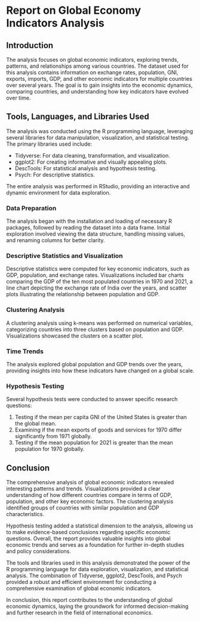 # Report on Global Economy Indicators Analysis

## Introduction
The analysis focuses on global economic indicators, exploring trends, patterns, and relationships among various countries. The dataset used for this analysis contains information on exchange rates, population, GNI, exports, imports, GDP, and other economic indicators for multiple countries over several years. The goal is to gain insights into the economic dynamics, comparing countries, and understanding how key indicators have evolved over time.

## Tools, Languages, and Libraries Used
The analysis was conducted using the R programming language, leveraging several libraries for data manipulation, visualization, and statistical testing. The primary libraries used include:
- Tidyverse: For data cleaning, transformation, and visualization.
- ggplot2: For creating informative and visually appealing plots.
- DescTools: For statistical analysis and hypothesis testing.
- Psych: For descriptive statistics.

The entire analysis was performed in RStudio, providing an interactive and dynamic environment for data exploration.

### Data Preparation
The analysis began with the installation and loading of necessary R packages, followed by reading the dataset into a data frame. Initial exploration involved viewing the data structure, handling missing values, and renaming columns for better clarity.

### Descriptive Statistics and Visualization
Descriptive statistics were computed for key economic indicators, such as GDP, population, and exchange rates. Visualizations included bar charts comparing the GDP of the ten most populated countries in 1970 and 2021, a line chart depicting the exchange rate of India over the years, and scatter plots illustrating the relationship between population and GDP.

### Clustering Analysis
A clustering analysis using k-means was performed on numerical variables, categorizing countries into three clusters based on population and GDP. Visualizations showcased the clusters on a scatter plot.

### Time Trends
The analysis explored global population and GDP trends over the years, providing insights into how these indicators have changed on a global scale.

### Hypothesis Testing
Several hypothesis tests were conducted to answer specific research questions:
1. Testing if the mean per capita GNI of the United States is greater than the global mean.
2. Examining if the mean exports of goods and services for 1970 differ significantly from 1971 globally.
3. Testing if the mean population for 2021 is greater than the mean population for 1970 globally.

## Conclusion
The comprehensive analysis of global economic indicators revealed interesting patterns and trends. Visualizations provided a clear understanding of how different countries compare in terms of GDP, population, and other key economic factors. The clustering analysis identified groups of countries with similar population and GDP characteristics.

Hypothesis testing added a statistical dimension to the analysis, allowing us to make evidence-based conclusions regarding specific economic questions. Overall, the report provides valuable insights into global economic trends and serves as a foundation for further in-depth studies and policy considerations.

The tools and libraries used in this analysis demonstrated the power of the R programming language for data exploration, visualization, and statistical analysis. The combination of Tidyverse, ggplot2, DescTools, and Psych provided a robust and efficient environment for conducting a comprehensive examination of global economic indicators.

In conclusion, this report contributes to the understanding of global economic dynamics, laying the groundwork for informed decision-making and further research in the field of international economics.
